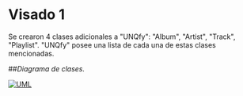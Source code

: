# Visado 1
Se crearon 4 clases adicionales a "UNQfy": "Album", "Artist", "Track", "Playlist".
"UNQfy" posee una lista de cada una de estas clases mencionadas.

##*Diagrama de clases.*

<a href="https://ibb.co/jMkGrn"><img src="https://preview.ibb.co/jTTEcS/UML.png" alt="UML" border="0"></a>
